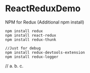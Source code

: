 # ReactReduxDemo


NPM for  Redux (Additional npm install)

```
npm install redux
npm install react-redux
npm install redux-thunk

//Just for debug
npm install redux-devtools-extension
npm install redux-logger

```
//
a.
b.
c. 
